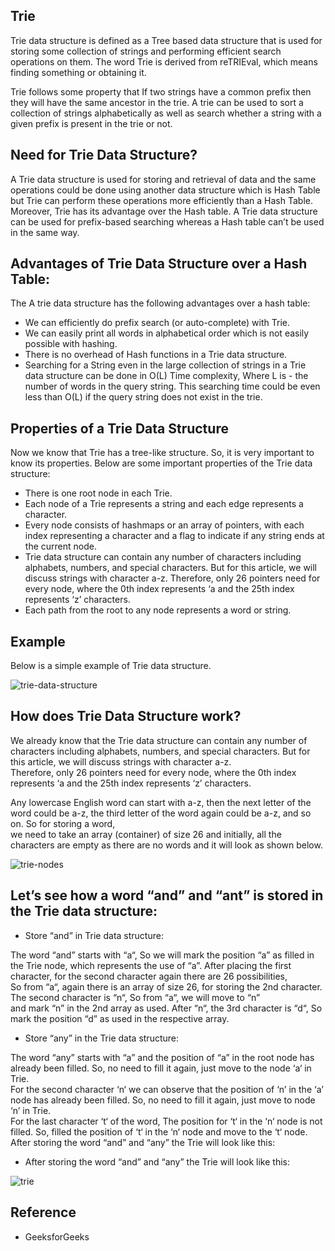 ## Trie

Trie data structure is defined as a Tree based data structure that is used for storing some collection of strings and performing efficient search operations on them. The word Trie is derived from reTRIEval, which means finding something or obtaining it.

Trie follows some property that If two strings have a common prefix then they will have the same ancestor in the trie. A trie can be used to sort a collection of strings alphabetically as well as search whether a string with a given prefix is present in the trie or not.

## Need for Trie Data Structure?

A Trie data structure is used for storing and retrieval of data and the same operations could be done using another data structure which is Hash Table but Trie can perform these operations more efficiently than a Hash Table.  
Moreover, Trie has its advantage over the Hash table. A Trie data structure can be used for prefix-based searching whereas a Hash table can’t be used in the same way.

## Advantages of Trie Data Structure over a Hash Table:

The A trie data structure has the following advantages over a hash table:

- We can efficiently do prefix search (or auto-complete) with Trie.
- We can easily print all words in alphabetical order which is not easily possible with hashing.
- There is no overhead of Hash functions in a Trie data structure.
- Searching for a String even in the large collection of strings in a Trie data structure can be done in O(L) Time complexity, Where L is - the number of words in the query string. This searching time could be even less than O(L) if the query string does not exist in the trie.

## Properties of a Trie Data Structure

Now we know that Trie has a tree-like structure. So, it is very important to know its properties.
Below are some important properties of the Trie data structure:

- There is one root node in each Trie.
- Each node of a Trie represents a string and each edge represents a character.
- Every node consists of hashmaps or an array of pointers, with each index representing a character and a flag to indicate if any string ends at the current node.
- Trie data structure can contain any number of characters including alphabets, numbers, and special characters. But for this article, we will discuss strings with character a-z. Therefore, only 26 pointers need for every node, where the 0th index represents ‘a and the 25th index represents ‘z’ characters.
- Each path from the root to any node represents a word or string.

## Example

Below is a simple example of Trie data structure.

![trie-data-structure](https://media.geeksforgeeks.org/wp-content/uploads/20220828232752/Triedatastructure1.png)

## How does Trie Data Structure work?

We already know that the Trie data structure can contain any number of characters including alphabets, numbers, and special characters. But for this article, we will discuss strings with character a-z.  
Therefore, only 26 pointers need for every node, where the 0th index represents ‘a and the 25th index represents ‘z’ characters.

Any lowercase English word can start with a-z, then the next letter of the word could be a-z, the third letter of the word again could be a-z, and so on. So for storing a word,  
we need to take an array (container) of size 26 and initially, all the characters are empty as there are no words and it will look as shown below.

![trie-nodes](https://media.geeksforgeeks.org/wp-content/uploads/20220829160839/nodeintrie.png)

## Let’s see how a word “and” and “ant” is stored in the Trie data structure:

- Store “and” in Trie data structure:

The word “and” starts with “a“, So we will mark the position “a” as filled in the Trie node, which represents the use of “a”.
After placing the first character, for the second character again there are 26 possibilities,  
 So from “a“, again there is an array of size 26, for storing the 2nd character.
The second character is “n“, So from “a“, we will move to “n”  
and mark “n” in the 2nd array as used.
After “n“, the 3rd character is “d“, So mark the position “d” as used in the respective array.

- Store “any” in the Trie data structure:

The word “any” starts with “a” and the position of “a” in the root node has already been filled. So, no need to fill it again, just move to the node ‘a‘ in Trie.  
For the second character ‘n‘ we can observe that the position of ‘n’ in the ‘a’ node has already been filled. So, no need to fill it again, just move to node ‘n’ in Trie.  
For the last character ‘t‘ of the word, The position for ‘t‘ in the ‘n‘ node is not filled. So, filled the position of ‘t‘ in the ‘n‘ node and move to the ‘t‘ node. After storing the word “and” and “any” the Trie will look like this:

- After storing the word “and” and “any” the Trie will look like this:

![trie](https://media.geeksforgeeks.org/wp-content/uploads/20220831102825/a1.png)

## Reference

- GeeksforGeeks
